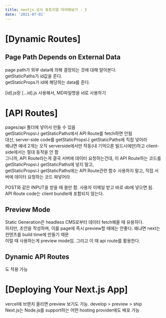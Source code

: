 ```yaml
---
title: nextjs 공식 튜토리얼 따라해보기 - 3
date: '2021-07-01'
---
```


# [Dynamic Routes]

## Page Path Depends on External Data
page path가 외부 data에 의해 결정되는 것에 대해 알아본다.  
getStaticPaths가 id값을 준다.  
getStaticProps가 id에 해당하는 data를 준다.  


[id].js랑 [...id].js 사용해서, MD파일명을 id로 사용하기  

# [API Routes]

pages/api 폴더에 넣어서 만들 수 있음  
getStaticProps나 getStaticPaths에서 API Route를 fetch하면 안됨  
대신, server-side code를 getStaticProps나 getStaticPaths에 직접 넣어라  
왜냐면 얘네 2개는 오직 serverside에서만 작동(내 기억으론 빌드시에만)하고 client-side에서는 절대 동작을 안 함  
그니까, API Route라는게 결국 서버에 데이터 요청하는건데, 이 API Route하는 코드를 getStaticProps나 getStaticPaths에 넣지 말고,  
getStaticProps나 getStaticPaths에는 API Route관련 함수 사용하지 말고, 직접 서버에 데이터 요청하는 코드 짜넣어라  

POST와 같은 INPUT을 받을 때 쓸만 함. 사용자 이메일 받고 바로 db에 넣으면 됨.  
API Route code는 client bundle에 포함되지 않는다.  


## Preview Mode
Static Generation은 headless CMS로부터 데이터 fetch해올 때 유용하다.  
하지만, 초안을 작성하며, 이를 page에 즉시 preview할 때에는 안좋다. 왜냐면 next는 컨텐츠를 build time에 만들기 때문  
이럴 때 사용하는게 preview mode임. 그리고 이 때 api route를 활용한다.  

## Dynamic API Routes
도 적용 가능

# [Deploying Your Next.js App]
vercel에 브랜치 올리면 preview 보기도 가능. develop > preview > ship  
Next.js는 Node.js를 support하는 어떤 hosting provider에도 배포 가능  
